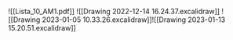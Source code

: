 ![[Lista_10_AM1.pdf]]
![[Drawing 2022-12-14 16.24.37.excalidraw]]
![[Drawing 2023-01-05 10.33.26.excalidraw]]![[Drawing 2023-01-13 15.20.51.excalidraw]]